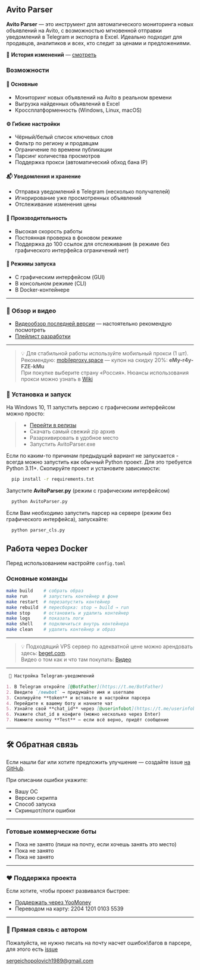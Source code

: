 ## Avito Parser

**Avito Parser** — это инструмент для автоматического мониторинга новых объявлений на Avito, с возможностью мгновенной отправки уведомлений в Telegram и экспорта в Excel. Идеально подходит для продавцов, аналитиков и всех, кто следит за ценами и предложениями.


📜 **История изменений** — [смотреть](CHANGELOG.md)

### Возможности

#### 📌 Основные
- Мониторинг новых объявлений на Avito в реальном времени
- Выгрузка найденных объявлений в Excel
- Кроссплатформенность (Windows, Linux, macOS)

#### ⚙️ Гибкие настройки
- Чёрный/белый список ключевых слов
- Фильтр по региону и продавцам
- Ограничение по времени публикации
- Парсинг количества просмотров
- Поддержка прокси (автоматический обход бана IP)

#### 📬 Уведомления и хранение
- Отправка уведомлений в Telegram (несколько получателей)
- Игнорирование уже просмотренных объявлений
- Отслеживание изменения цены

#### 🚀 Производительность
- Высокая скорость работы
- Постоянная проверка в фоновом режиме
- Поддержка до 100 ссылок для отслеживания (в режиме без графического интерфейса ограничений нет)

#### 🐳 Режимы запуска
- С графическим интерфейсом (GUI)
- В консольном режиме (CLI)
- В Docker-контейнере

---

### 🎥 Обзор и видео
- [Видеообзор последней версии](https://youtu.be/yDWyXjwvATA) — настоятельно рекомендую посмотреть  
- [Плейлист разработки](https://www.youtube.com/playlist?list=PLK9kK8z0fpqxPakGZvxo7y6HtCBTYihUF)

---

> 💡 Для стабильной работы используйте мобильный прокси (1 шт).  
> Рекомендую: [mobileproxy.space](https://mobileproxy.space/?p=92286) — купон на скидку 20%: **eMy-r4y-FZE-kMu**  
> При покупке выберите страну «Россия». 
> Нюансы использования прокси можно узнать в [Wiki](https://github.com/Duff89/parser_avito/wiki/%D0%9F%D1%80%D0%BE%D0%BA%D1%81%D0%B8)


### 🚀 Установка и запуск
На Windows 10, 11 запустить версию с графическим интерфейсом можно просто:

>- [Перейти в релизы](https://github.com/Duff89/parser_avito/releases)
>- Скачать самый свежий zip архив
>- Разархивировать в удобное место
>- Запустить AvitoParser.exe


Если по каким-то причинам предыдущий вариант не запускается - всегда можно запустить как обычный Python проект.
Для это требуется Python 3.11+. Скопируйте проект и установите зависимости:

```bash
  pip install -r requirements.txt
```

Запустите **AvitoParser.py** (режим с графическим интерфейсом)

```bash
  python AvitoParser.py
```

Если Вам необходимо запустить парсер на сервере (режим без графического интерфейса), запускайте:

```bash
  python parser_cls.py
```

## Работа через Docker

Перед использованием настройте `config.toml`

### Основные команды

```bash
make build    # собрать образ
make run      # запустить контейнер в фоне
make restart  # перезапустить контейнер
make rebuild  # пересборка: stop → build → run
make stop     # остановить и удалить контейнер
make logs     # показать логи
make shell    # подключиться внутрь контейнера
make clean    # удалить контейнер и образ
```
---

> 💡 Подходящий VPS сервер по адекватной цене можно арендовать здесь: [beget.com](https://beget.com/p2175639).  
> Видео о том как и что там покупать: [Видео](https://youtu.be/CjFQ8zCG1Z0) 

---

```markdown
 📲 Настройка Telegram-уведомлений

1. В Telegram откройте [@BotFather](https://t.me/BotFather)  
2. Введите `/newbot` → придумайте имя и username  
3. Скопируйте **token** и вставьте в настройки парсера  
4. Перейдите к вашему боту и начните чат  
5. Узнайте свой **chat_id** через [@userinfobot](https://t.me/userinfobot)  
6. Укажите chat_id в конфиге (можно несколько через Enter)  
7. Нажмите кнопку **Test** — если всё верно, придёт сообщение  
```
---
## 🛠 Обратная связь

Если нашли баг или хотите предложить улучшение — создайте issue [на GitHub](https://github.com/Duff89/parser_avito/issues).

При описании ошибки укажите:
- Вашу ОС
- Версию скрипта
- Способ запуска
- Скриншот/логи ошибки

---
### Готовые коммерческие боты
- Пока не занято (пиши на почту, если хочешь занять это место)
- Пока не занято
- Пока не занято

---

### ❤️ Поддержка проекта

Если хотите, чтобы проект развивался быстрее:
- [Поддержать через YooMoney](https://yoomoney.ru/to/410014382689862)
- Переводом на карту: 2204 1201 0103 5539

---

###  📧️ Прямая связь с автором
Пожалуйста, не нужно писать на почту насчет ошибок\багов в парсере, для этого есть [issue](https://github.com/Duff89/parser_avito/issues)

 sergeichopolovich1989@gmail.com

